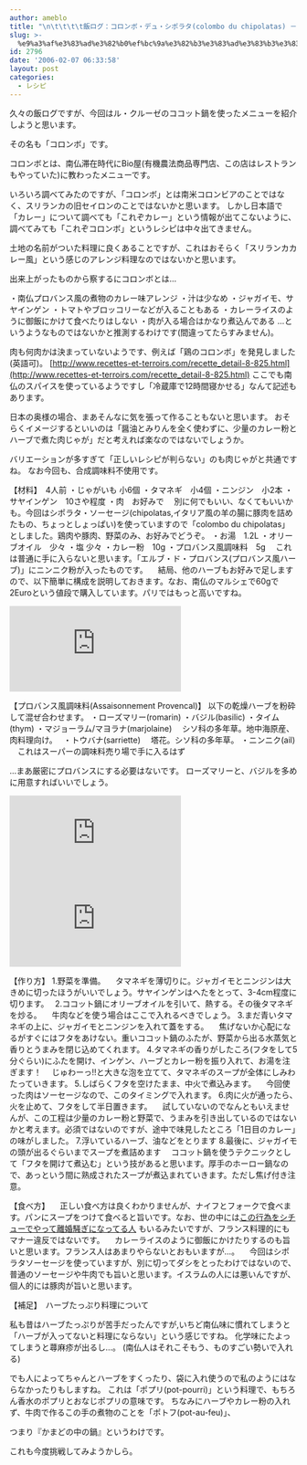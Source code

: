 ```yaml
---
author: ameblo
title: "\n\t\t\t\t飯ログ：コロンボ・デュ・シポラタ(colombo du chipolatas) －カレー風味肉\t\t"
slug: >-
  %e9%a3%af%e3%83%ad%e3%82%b0%ef%bc%9a%e3%82%b3%e3%83%ad%e3%83%b3%e3%83%9c%e3%83%bb%e3%83%87%e3%83%a5%e3%83%bb%e3%82%b7%e3%83%9d%e3%83%a9%e3%82%bfcolombo-du-chipolatas-%ef%bc%8d%e3%82%ab%e3%83%ac
id: 2796
date: '2006-02-07 06:33:58'
layout: post
categories:
  - レシピ
---
```


久々の飯ログですが、今回はル・クルーゼのココット鍋を使ったメニューを紹介しようと思います。

その名も「コロンボ」です。

コロンボとは、南仏滞在時代にBio屋(有機農法商品専門店、この店はレストランもやっていた)に教わったメニューです。

いろいろ調べてみたのですが、「コロンボ」とは南米コロンビアのことではなく、スリランカの旧セイロンのことではないかと思います。 しかし日本語で「カレー」について調べても「これぞカレー」という情報が出てこないように、調べてみても「これぞコロンボ」というレシピは中々出てきません。

土地の名前がついた料理に良くあることですが、これはおそらく「スリランカカレー風」という感じのアレンジ料理なのではないかと思います。

出来上がったものから察するにコロンボとは…

・南仏プロバンス風の煮物のカレー味アレンジ ・汁は少なめ ・ジャガイモ、サヤインゲン ・トマトやブロッコリーなどが入ることもある ・カレーライスのように御飯にかけて食べたりはしない ・肉が入る場合はかなり煮込んである …というようなものではないかと推測するわけです(間違ってたらすみません)。

肉も何肉かは決まっていないようです、例えば「鶏のコロンボ」を発見しました(英語可)。 [http://www.recettes-et-terroirs.com/recette_detail-8-825.html](http://www.recettes-et-terroirs.com/recette_detail-8-825.html) ここでも南仏のスパイスを使っているようですし「冷蔵庫で12時間寝かせる」なんて記述もあります。

日本の奥様の場合、まあそんなに気を張って作ることもないと思います。 おそらくイメージするといいのは「醤油とみりんを全く使わずに、少量のカレー粉とハーブで煮た肉じゃが」だと考えれば楽なのではないでしょうか。

バリエーションが多すぎて「正しいレシピが判らない」のも肉じゃがと共通ですね。 なお今回も、合成調味料不使用です。

【材料】　4人前 ・じゃがいも 小6個 ・タマネギ　小4個 ・ニンジン　小2本 ・サヤインゲン　10さや程度 ・肉　お好みで 　別に何でもいい、なくてもいいかも。今回はシポラタ・ソーセージ(chipolatas,イタリア風の羊の腸に豚肉を詰めたもの、ちょっとしょっぱい)を使っていますので「colombo du chipolatas」としました。鶏肉や豚肉、野菜のみ、お好みでどうぞ。 ・お湯　1.2L ・オリーブオイル　少々 ・塩 少々 ・カレー粉　10g ・プロバンス風調味料　5g 　これは普通に手に入らないと思います。「エルブ・ド・プロバンス(プロバンス風ハーブ)」にニンニク粉が入ったものです。 　結局、他のハーブもお好みで足しますので、以下簡単に構成を説明しておきます。なお、南仏のマルシェで60gで2Euroという値段で購入しています。パリではもっと高いですね。

![](http://akihiko.shirai.as/modules/bwiki/index.php?plugin=ref&page=Blog%2F2006-02-06&src=provancal.jpg)

【プロバンス風調味料(Assaisonnement Provencal)】 以下の乾燥ハーブを粉砕して混ぜ合わせます。 ・ローズマリー(romarin) ・バジル(basilic) ・タイム(thym) ・マジョーラム/マヨラナ(marjolaine) 　シソ科の多年草。地中海原産、肉料理向け。　 ・トウバナ(sarriette) 　塔花。シソ科の多年草。 ・ニンニク(ail) 　これはスーパーの調味料売り場で手に入るはず

…まあ厳密にプロバンスにする必要はないです。 ローズマリーと、バジルを多めに用意すればいいでしょう。

![](http://akihiko.shirai.as/modules/bwiki/index.php?plugin=ref&page=Blog%2F2006-02-06&src=colombo0.jpg) ![](http://akihiko.shirai.as/modules/bwiki/index.php?plugin=ref&page=Blog%2F2006-02-06&src=colombo.jpg)

【作り方】 1.野菜を準備。 　タマネギを薄切りに。ジャガイモとニンジンは大きめに切ったほうがいいでしょう。サヤインゲンはへたをとって、3-4cm程度に切ります。　 2.ココット鍋にオリーブオイルを引いて、熱する。その後タマネギを炒る。 　牛肉などを使う場合はここで入れるべきでしょう。 3.まだ青いタマネギの上に、ジャガイモとニンジンを入れて蓋をする。 　焦げないか心配になるがすぐにはフタをあけない。重いココット鍋のふたが、野菜から出る水蒸気と香りとうまみを閉じ込めてくれます。 4.タマネギの香りがしたころ(フタをして5分ぐらい)にふたを開け、インゲン、ハーブとカレー粉を振り入れて、お湯を注ぎます！ 　じゅわーっ!!と大きな泡を立てて、タマネギのスープが全体にしみわたっていきます。 5.しばらくフタを空けたまま、中火で煮込みます。 　今回使った肉はソーセージなので、このタイミングで入れます。 6.肉に火が通ったら、火を止めて、フタをして半日置きます。 　試していないのでなんともいえませんが、この工程は少量のカレー粉と野菜で、うまみを引き出しているのではないかと考えます。必須ではないのですが、途中で味見したところ「1日目のカレー」の味がしました。 7.浮いているハーブ、油などをとります 8.最後に、ジャガイモの頭が出るぐらいまでスープを煮詰めます 　ココット鍋を使うテクニックとして「フタを開けて煮込む」という技があると思います。厚手のホーロー鍋なので、あっという間に熟成されたスープが煮込まれていきます。ただし焦げ付き注意。

【食べ方】 　正しい食べ方は良くわかりませんが、ナイフとフォークで食べます。パンにスープをつけて食べると旨いです。なお、世の中には[この行為をシチューでやって離婚騒ぎになってる人](http://www.yomiuri.co.jp/komachi/reader/200412/2004120800174.htm) もいるみたいですが、フランス料理的にもマナー違反ではないです。 　カレーライスのように御飯にかけたりするのも旨いと思います。フランス人はあまりやらないとおもいますが…。 　今回はシポラタソーセージを使っていますが、別に切ってダシをとったわけではないので、普通のソーセージや牛肉でも旨いと思います。イスラムの人には悪いんですが、個人的には豚肉が旨いと思います。

【補足】　ハーブたっぷり料理について

私も昔はハーブたっぷりが苦手だったんですが,いちど南仏味に慣れてしまうと 「ハーブが入ってないと料理にならない」という感じですね。 化学味にたよってしまうと蕁麻疹が出るし…。 (南仏人はそれこそもう、ものすごい勢いで入れる)

でも人によってちゃんとハーブをすくったり、袋に入れ使うので私のようにはならなかったりもしますね。 これは「ポプリ(pot-pourri)」という料理で、もちろん香水のポプリとおなじポプリの意味です。 ちなみにハーブやカレー粉の入れず、牛肉で作るこの手の煮物のことを「ポトフ(pot-au-feu)」、

つまり『かまどの中の鍋』というわけです。

これも今度挑戦してみようかしら。